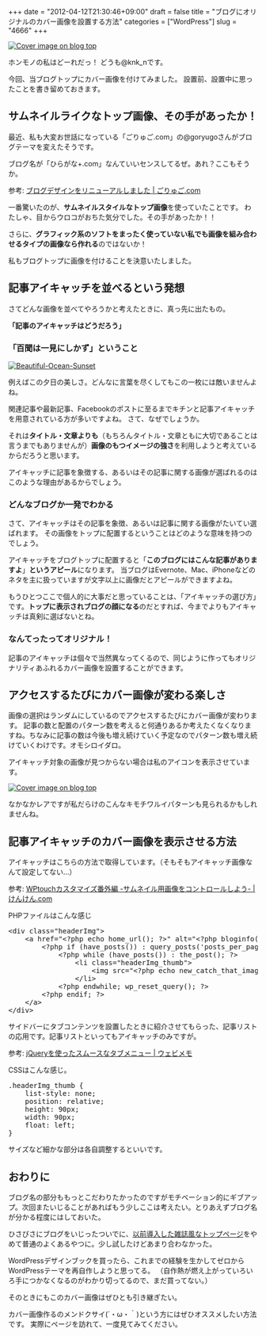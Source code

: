 +++
date = "2012-04-12T21:30:46+09:00"
draft = false
title = "ブログにオリジナルのカバー画像を設置する方法"
categories = ["WordPress"]
slug = "4666"
+++

<div class="center"><a href="http://knk-n.com.s3-website-ap-northeast-1.amazonaws.com/images/2012/04/cover_image_on_blog_top.jpg" title="Cover image on blog top" target="_blank"><img src="http://knk-n.com.s3-website-ap-northeast-1.amazonaws.com/images/2012/04/cover_image_on_blog_top.jpg" alt="Cover image on blog top" title="cover_image_on_blog_top.jpg" /></a></div>

ホンモノの私はどーれだっ！
どうも@knk_nです。

今回、当ブログトップにカバー画像を付けてみました。
設置前、設置中に思ったことを書き留めておきます。<!--more--><h2>サムネイルライクなトップ画像、その手があったか！</h2>
最近、私も大変お世話になっている「ごりゅご.com」の@goryugoさんがブログテーマを変えたそうです。

ブログ名が「ひらがな+.com」なんていいセンスしてるぜ。あれ？ここもそうか。

<p>参考: <a href="http://goryugo.com/20120409/goryugo_new/" target="_blank">ブログデザインをリニューアルしました | ごりゅご.com</a><script type="text/javascript">var url="http://goryugo.com/20120409/goryugo_new/";</script><script src="http://api.b.st-hatena.com/entry.count?url=http://goryugo.com/20120409/goryugo_new/&callback=hatebTxt"></script></p>

一番驚いたのが、<strong>サムネイルスタイルなトップ画像</strong>を使っていたことです。
わたしゃ、目からウロコがおちた気分でした。その手があったか！！

さらに、<strong>グラフィック系のソフトをまったく使っていない私でも画像を組み合わせるタイプの画像なら作れる</strong>のではないか！

私もブログトップに画像を付けることを決意いたしました。

<h2>記事アイキャッチを並べるという発想</h2>
さてどんな画像を並べてやろうかと考えたときに、真っ先に出たもの。

<strong>「記事のアイキャッチはどうだろう」</strong>

<h3>「百聞は一見にしかず」ということ</h3>
<a href="http://www.flickr.com/photos/37357703@N08/4994104027/" title="Beautiful-Ocean-Sunset by Jeffpro57, on Flickr" target="_blank"><img class="flickr_photo" src="http://farm5.static.flickr.com/4125/4994104027_6893f5867f_z.jpg" alt="Beautiful-Ocean-Sunset" /></a>

例えばこの夕日の美しさ。どんなに言葉を尽くしてもこの一枚には敵いませんよね。

関連記事や最新記事、Facebookのポストに至るまでキチンと記事アイキャッチを用意されている方が多いですよね。
さて、なぜでしょうか。

それは<strong>タイトル・文章よりも</strong>（もちろんタイトル・文章ともに大切であることは言うまでもありませんが）<strong>画像のもつイメージの強さ</strong>を利用しようと考えているからだろうと思います。

アイキャッチに記事を象徴する、あるいはその記事に関する画像が選ばれるのはこのような理由があるからでしょう。

<h3>どんなブログか一発でわかる</h3>
さて、アイキャッチはその記事を象徴、あるいは記事に関する画像がたいてい選ばれます。
その画像をトップに配置するということはどのような意味を持つのでしょう。

アイキャッチをブログトップに配置すると「<strong>このブログにはこんな記事がありますよ</strong>」<strong>というアピール</strong>になります。
当ブログはEvernote、Mac、iPhoneなどのネタを主に扱っていますが文字以上に画像だとアピールができますよね。

もうひとつここで個人的に大事だと思っていることは、「アイキャッチの選び方」です。<strong>トップに表示されブログの顔になる</strong>のだとすれば、今までよりもアイキャッチは真剣に選ばないとね。

<h3>なんてったってオリジナル！</h3>
記事のアイキャッチは個々で当然異なってくるので、同じように作ってもオリジナリティあふれるカバー画像を設置することができます。

<h2>アクセスするたびにカバー画像が変わる楽しさ</h2>
画像の選択はランダムにしているのでアクセスするたびにカバー画像が変わります。
記事の数と配置のパターン数を考えると何通りあるか考えたくなくなりますね。ちなみに記事の数は今後も増え続けていく予定なのでパターン数も増え続けていくわけです。オモシロイダロ。

アイキャッチ対象の画像が見つからない場合は私のアイコンを表示させています。

<div class="center"><a href="http://knk-n.com.s3-website-ap-northeast-1.amazonaws.com/images/2012/04/cover_image_on_blog_top.jpg" title="Cover image on blog top" target="_blank"><img src="http://knk-n.com.s3-website-ap-northeast-1.amazonaws.com/images/2012/04/cover_image_on_blog_top.jpg" alt="Cover image on blog top" title="cover_image_on_blog_top.jpg" /></a></div>

なかなかレアですが私だらけのこんなキモチワルイパターンも見られるかもしれませんね。

<h2>記事アイキャッチのカバー画像を表示させる方法</h2>
アイキャッチはこちらの方法で取得しています。（そもそもアイキャッチ画像なんて設定してない…）

<p>参考: <a href="http://knk-n.com/2011/06/28/wptouch-thumbnail/" target="_blank">WPtouchカスタマイズ番外編 -サムネイル用画像をコントロールしよう- | けんけん.com</a><script type="text/javascript">var url="http://knk-n.com/2011/06/28/wptouch-thumbnail/";</script><script src="http://api.b.st-hatena.com/entry.count?url=http://knk-n.com/2011/06/28/wptouch-thumbnail/&callback=hatebTxt"></script></p>

PHPファイルはこんな感じ
<pre class="brush: php">
&lt;div class=&quot;headerImg&quot;&gt;
	&lt;a href=&quot;&lt;?php echo home_url(); ?&gt;&quot; alt=&quot;&lt;?php bloginfo(&#039;name&#039;); ?&gt;&quot;&gt;
		&lt;?php if (have_posts()) : query_posts(&#039;posts_per_page=33&amp;orderby=rand&#039;); ?&gt;
			&lt;?php while (have_posts()) : the_post(); ?&gt;
				&lt;li class=&quot;headerImg_thumb&quot;&gt;
					&lt;img src=&quot;&lt;?php echo new_catch_that_image(); ?&gt;&quot; width=&quot;90&quot; height=&quot;90&quot;/&gt;
				&lt;/li&gt;
			&lt;?php endwhile; wp_reset_query(); ?&gt;
		&lt;?php endif; ?&gt;    
	&lt;/a&gt;
&lt;/div&gt;
</pre>

サイドバーにタブコンテンツを設置したときに紹介させてもらった、記事リストの応用です。記事リストといってもアイキャッチのみですが。
<p>参考: <a href="http://webimemo.com/jquery/2783" target="_blank">jQueryを使ったスムースなタブメニュー | ウェビメモ</a><script type="text/javascript">var url="http://webimemo.com/jquery/2783";</script><script src="http://api.b.st-hatena.com/entry.count?url=http://webimemo.com/jquery/2783&callback=hatebTxt"></script></p>

CSSはこんな感じ。
<pre class="brush: css">
.headerImg_thumb {
	list-style: none;
	position: relative;
	height: 90px;
	width: 90px;
	float: left;
}
</pre>

サイズなど細かな部分は各自調整するといいです。

<h2>おわりに</h2>
ブログ名の部分ももっとこだわりたかったのですがモチベーション的にギブアップ。次回またいじることがあればもう少しここは考えたい。とりあえずブログ名が分かる程度にはしておいた。

ひさびさにブログをいじったついでに、<a href="http://knk-n.com/2012/03/07/wordpress_minor_customize_of_top_page/" target="_blank">以前導入した雑誌風なトップページ</a>をやめて普通のよくあるやつに。少し試したけどあまり合わなかった。

WordPressデザインブックを買ったら、これまでの経験を生かしてゼロからWordPressテーマを再自作しようと思ってる。
（自作熱が燃え上がっていろいろ手につかなくなるのがわかり切ってるので、まだ買ってない。）

そのときにもこのカバー画像はぜひとも引き継ぎたい。

カバー画像作るのメンドクサイ(´・ω・｀)という方にはぜひオススメしたい方法です。
実際にページを訪れて、一度見てみてください。
